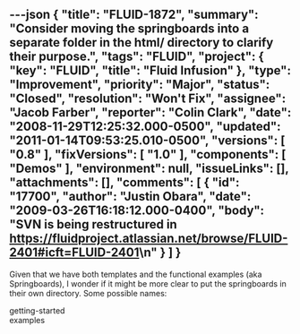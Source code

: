 ---json
{
  "title": "FLUID-1872",
  "summary": "Consider moving the springboards into a separate folder in the html/ directory to clarify their purpose.",
  "tags": "FLUID",
  "project": {
    "key": "FLUID",
    "title": "Fluid Infusion"
  },
  "type": "Improvement",
  "priority": "Major",
  "status": "Closed",
  "resolution": "Won't Fix",
  "assignee": "Jacob Farber",
  "reporter": "Colin Clark",
  "date": "2008-11-29T12:25:32.000-0500",
  "updated": "2011-01-14T09:53:25.010-0500",
  "versions": [
    "0.8"
  ],
  "fixVersions": [
    "1.0"
  ],
  "components": [
    "Demos"
  ],
  "environment": null,
  "issueLinks": [],
  "attachments": [],
  "comments": [
    {
      "id": "17700",
      "author": "Justin Obara",
      "date": "2009-03-26T16:18:12.000-0400",
      "body": "SVN is being restructured in <https://fluidproject.atlassian.net/browse/FLUID-2401#icft=FLUID-2401>\n"
    }
  ]
}
---
Given that we have both templates and the functional examples (aka Springboards), I wonder if it might be more clear to put the springboards in their own directory. Some possible names:

getting-started\
examples

        